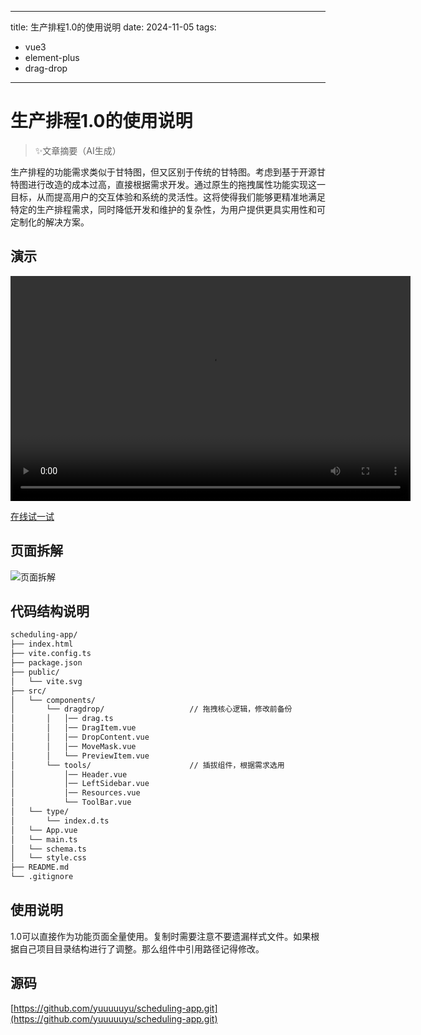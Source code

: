 <!--
 * @Description: 
 * @Author: (于智勇)zhiyong.yu@ytever.com
 * @Date: 2024-11-04 12:28:19
 * @LastEditors: (于智勇)zhiyong.yu@ytever.com
 * @LastEditTime: 2024-12-06 22:45:58
-->
---
title: 生产排程1.0的使用说明
date: 2024-11-05
tags: 
  - vue3
  - element-plus
  - drag-drop
---

# 生产排程1.0的使用说明

> ✨文章摘要（AI生成）

<!-- DESC SEP -->
生产排程的功能需求类似于甘特图，但又区别于传统的甘特图。考虑到基于开源甘特图进行改造的成本过高，直接根据需求开发。通过原生的拖拽属性功能实现这一目标，从而提高用户的交互体验和系统的灵活性。这将使得我们能够更精准地满足特定的生产排程需求，同时降低开发和维护的复杂性，为用户提供更具实用性和可定制化的解决方案。
<!-- DESC SEP -->


## 演示
<video width="640" height="360" controls>
    <source src="https://ebugs.l2.bb1a.cn/drawing-bed/works/schedule.preview.mov" type="video/mp4">
    您的浏览器不支持 HTML5 视频标签。
</video>

[在线试一试](https://ebugs.l2.bb1a.cn/schedule/)

## 页面拆解
![页面拆解](https://ebugs.l2.bb1a.cn/drawing-bed/works/schedule.doc.png)

## 代码结构说明

```md
scheduling-app/
├── index.html
├── vite.config.ts
├── package.json
├── public/
│   └── vite.svg
├── src/
│   └── components/
│       └── dragdrop/                   // 拖拽核心逻辑，修改前备份
│       │   │── drag.ts             
│       │   │── DragItem.vue
│       │   │── DropContent.vue
│       │   │── MoveMask.vue
│       │   └── PreviewItem.vue
│       └── tools/                      // 插拔组件，根据需求选用
│           │── Header.vue
│           │── LeftSidebar.vue
│           │── Resources.vue
│           └── ToolBar.vue
│   └── type/
│       └── index.d.ts
│   └── App.vue
│   └── main.ts
│   └── schema.ts
│   └── style.css
├── README.md
└── .gitignore
```

## 使用说明

1.0可以直接作为功能页面全量使用。复制时需要注意不要遗漏样式文件。如果根据自己项目目录结构进行了调整。那么组件中引用路径记得修改。

## 源码
[https://github.com/yuuuuuyu/scheduling-app.git](https://github.com/yuuuuuyu/scheduling-app.git)